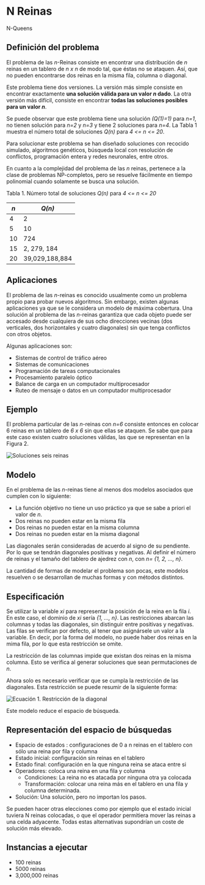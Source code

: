 # N Reinas

N-Queens

## Definición del problema

El problema de las *n*-Reinas consiste en encontrar una distribución de *n* reinas en un tablero de *n x n* de modo tal, que éstas no se ataquen. Así, que no pueden encontrarse dos reinas en la misma fila, columna o diagonal.

Este problema tiene dos versiones. La versión más simple consiste en encontrar exactamente **una solución válida para un valor *n*  dado**. La otra versión más difícil, consiste en encontrar **todas las soluciones posibles para un valor *n***.

Se puede observar que este problema tiene una solución *(Q(1)=1)* para *n=1*, no tienen solución para *n=2* y *n=3* y tiene 2 soluciones para *n=4*. La Tabla 1 muestra el número total de soluciones *Q(n)* para *4 <= n <= 20*.

Para solucionar este problema se han diseñado soluciones con recocido simulado, algoritmos genéticos, búsqueda local con resolución de conflictos, programación entera y redes neuronales, entre otros.

En cuanto a la complejidad del problema de las *n* reinas, pertenece a la clase de problemas NP-completos, pero se resuelve fácilmente en tiempo polinomial cuando solamente se busca una solución.

Tabla 1. Número total de soluciones *Q(n)* para *4 <= n <= 20*

| *n*    |  *Q(n)*      |
|--------|--------------|
| 4      |  2           |
| 5      |  10           |
| 10     |  724           |
| 15     |  2, 279, 184           |
| 20     |  39,029,188,884           |

## Aplicaciones

El problema de las *n*-reinas es conocido usualmente como un problema propio para probar nuevos algoritmos. Sin embargo, existen algunas aplicaciones ya que se le considera un modelo  de máxima cobertura. Una solución al problema de las *n*-reinas garantiza que cada objeto puede ser accesado desde cualquiera de sus ocho direcciones vecinas (dos verticales, dos horizontales y cuatro diagonales) sin que tenga conflictos con otros objetos.

Algunas aplicaciones son:

- Sistemas de control de tráfico aéreo
- Sistemas de comunicaciones
- Programación de tareas computacionales
- Procesamiento paralelo óptico
- Balance de carga en un computador multiprocesador
- Ruteo de mensaje o datos en un computador multiprocesador

## Ejemplo

El problema particular de las *n*-reinas con *n=6* consiste entonces en colocar 6 reinas en un tablero de *6 x 6* sin que ellas se ataquen. Se sabe que para este caso existen cuatro soluciones válidas, las que se representan en la Figura 2.

![Soluciones seis reinas](https://i.imgur.com/hoa4N5t.png)

## Modelo

En el problema de las *n*-reinas tiene al menos dos modelos asociados que cumplen con lo siguiente:

- La función objetivo no tiene un uso práctico ya que se sabe a priori el valor de *n*.
- Dos reinas no pueden estar en la misma fila
- Dos reinas no pueden estar en la misma columna
- Dos reinas no pueden estar en la misma diagonal

Las diagonales serán consideradas de acuerdo al signo de su pendiente. Por lo que se tendrán diagonales positivas y negativas. Al definir el número de reinas y el tamaño del tablero de ajedrez con *n*, con  *n= {1, 2, ..., n}*.

La cantidad de formas de modelar el problema son pocas, este modelos resuelven o se desarrollan de muchas formas y con métodos distintos.

## Especificación

Se utilizar la variable *xi* para representar la posición de la reina en la fila *i*. En este caso, el dominio de *xi* sería *{1, ..., n}*. Las restricciones abarcan las columnas y todas las diagonales, sin distinguir entre positivas y negativas. Las filas se verifican por defecto, al tener que asignársele un valor a la variable. En decir, por la forma del modelo, no puede haber dos reinas en la mima fila, por lo que esta restricción se omite.

La restricción de las columnas impide que existan dos reinas en la misma columna. Esto se verifica al generar soluciones que sean permutaciones de *n*.

Ahora solo es necesario verificar que se cumpla la restricción de las diagonales. Esta restricción se puede resumir de la siguiente forma:

![Ecuación 1. Restricción de la diagonal](https://i.imgur.com/y66laiI.png)

Este modelo reduce el espacio de búsqueda.

## Representación del espacio de búsquedas

- Espacio de estados : configuraciones de 0 a n reinas en el tablero con sólo una reina por fila y columna
- Estado inicial: configuración sin reinas en el tablero
- Estado final: configuración en la que ninguna reina se ataca entre si
- Operadores: coloca una reina en una fila y columna
    - Condiciones: La reina no es atacada por ninguna otra ya colocada
    - Transformación: colocar una reina más en el tablero en una fila y columna determinada.
- Solución: Una solución, pero no importan los pasos.

Se pueden hacer otras elecciones como por ejemplo que el estado inicial tuviera N reinas colocadas, o que el operador permitiera mover las reinas a una celda adyacente. Todas estas alternativas supondrían un coste de solución más elevado.

## Instancias a ejecutar

- 100 reinas
- 5000 reinas
- 3,000,000 reinas

